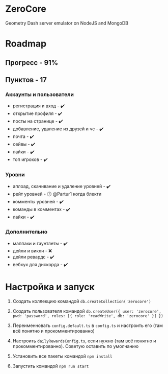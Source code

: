 # ZeroCore
Geometry Dash server emulator on NodeJS and MongoDB

# Roadmap 
## Прогресс - 91%
## Пунктов - 17

 ### Аккаунты и пользователи
 - регистрация и вход - ✔️
 - открытие профиля - ✔️
 - посты на странице - ✔️
 - добавление, удаление из друзей и чс - ✔️
 - почта - ✔️
 - сейвы - ✔️
 - лайки - ✔️
 - топ игроков - ✔️

 ### Уровни
 - аплоад, скачивание и удаление уровней - ✔️
 - рейт уровней - 🕒 @Partur1 когда блекти
 - комменты уровней - ✔️
 - команды в комментах - ✔️
 - лайки - ✔️

 ### Дополнительно
 - маппаки и гаунтлеты - ✔️
 - дейли и викли - ❌
 - дейли ревардс - ✔️
 - вебхук для дискорда - ✔️

 # Настройка и запуск 
 1. Создать коллекцию командой `db.createCollection('zerocore')`

 2. Создать пользователя командой `db.createUser({ user: 'zerocore', pwd: 'password', roles: [{ role: 'readWrite', db: 'zerocore' }] })`

 3. Переименновать `config.default.ts` в `config.ts` и настроить его (там всё понятно и прокомментированно)

 4. Настроить `dailyRewardsConfig.ts`, если нужно (там всё понятно и прокомментированно). Советую оставить по умолчанию

 5. Установить все пакеты командой `npm install`

 6. Запустить командой `npm run start`
